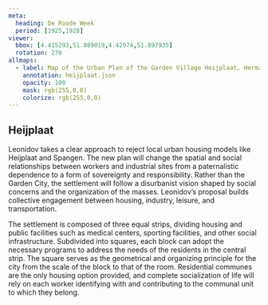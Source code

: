 ```yaml
---
meta:
  heading: De Roode Week
  period: [1925,1928]
viewer:
  bbox: [4.415292,51.889019,4.42974,51.897935]
  rotation: 270
allmaps:
  - label: Map of the Urban Plan of the Garden Village Heijplaat, Herman Baanders, 1915. Source; T. Lalleman (ed.), Heijplaat blijf, Delft, 1990.
    annotation: heijplaat.json
    opacity: 100
    mask: rgb(255,0,0)
    colorize: rgb(255,0,0)
---
```


## Heijplaat

Leonidov takes a clear approach to reject local urban housing models like Heijplaat and Spangen. The new plan will change the spatial and social relationships between workers and industrial sites from a paternalistic dependence to a form of sovereignty and responsibility. Rather than the Garden City, the settlement will follow a disurbanist vision shaped by social concerns and the organization of the masses. Leonidov’s proposal builds collective engagement between housing, industry, leisure, and transportation.

The settlement is composed of three equal strips, dividing housing and public facilities such as medical centers, sporting facilities, and other social infrastructure. Subdivided into squares, each block can adopt the necessary programs to address the needs of the residents in the central strip. The square serves as the geometrical and organizing principle for the city from the scale of the block to that of the room. Residential communes are the only housing option provided, and complete socialization of life will rely on each worker identifying with and contributing to the communal unit to which they belong.
